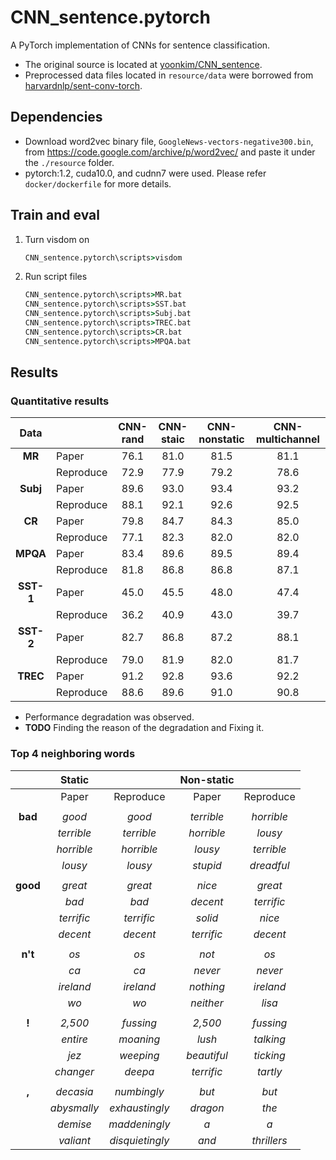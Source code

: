 # CNN_sentence.pytorch
A PyTorch implementation of CNNs for sentence classification.  
- The original source is located at [yoonkim/CNN_sentence](https://github.com/yoonkim/CNN_sentence).
- Preprocessed data files located in `resource/data` were borrowed from  [harvardnlp/sent-conv-torch](https://github.com/harvardnlp/sent-conv-torch).

## Dependencies

- Download word2vec binary file, `GoogleNews-vectors-negative300.bin`, from https://code.google.com/archive/p/word2vec/
  and paste it under the `./resource` folder.
- pytorch:1.2, cuda10.0, and cudnn7 were used. Please refer `docker/dockerfile` for more details.


## Train and eval
1. Turn visdom on
    ```cmd
    CNN_sentence.pytorch\scripts>visdom
    ```
2. Run script files
    ```cmd
    CNN_sentence.pytorch\scripts>MR.bat
    CNN_sentence.pytorch\scripts>SST.bat
    CNN_sentence.pytorch\scripts>Subj.bat
    CNN_sentence.pytorch\scripts>TREC.bat
    CNN_sentence.pytorch\scripts>CR.bat
    CNN_sentence.pytorch\scripts>MPQA.bat
    ```

## Results

### Quantitative results
|  Data   |     | CNN-rand | CNN-staic | CNN-nonstatic | CNN-multichannel |
| :-----: |-----| :------: | :-------: | :-----------: | :--------------: |
|**MR**   |Paper|     76.1 |      81.0 |          81.5 |             81.1 |
|     |Reproduce|     72.9 |      77.9 |          79.2 |             78.6 |
|**Subj** |Paper|     89.6 |      93.0 |          93.4 |             93.2 |
|     |Reproduce|     88.1 |      92.1 |          92.6 |             92.5 |
|**CR**   |Paper|     79.8 |      84.7 |          84.3 |             85.0 |
|     |Reproduce|     77.1 |      82.3 |          82.0 |             82.0 |
|**MPQA** |Paper|     83.4 |      89.6 |          89.5 |             89.4 |
|     |Reproduce|     81.8 |      86.8 |          86.8 |             87.1 |
|**SST-1**|Paper|     45.0 |      45.5 |          48.0 |             47.4 |
|     |Reproduce|     36.2 |      40.9 |          43.0 |             39.7 |
|**SST-2**|Paper|     82.7 |      86.8 |          87.2 |             88.1 |
|     |Reproduce|     79.0 |      81.9 |          82.0 |             81.7 |
|**TREC** |Paper|     91.2 |      92.8 |          93.6 |             92.2 |
|     |Reproduce|     88.6 |      89.6 |          91.0 |             90.8 |

* Performance degradation was observed.
* **TODO** Finding the reason of the degradation and Fixing it. 
  
### Top 4 neighboring words
|        | Static     |            | Non-static |            |
|:------:|:------:    |:---------: |:----------:|:---------: |
|        | Paper      | Reproduce  | Paper      | Reproduce  |
|        |            |            |            |            |
|**bad** | *good*     | *good*     | *terrible* | *horrible* |
|        | *terrible* | *terrible* | *horrible* | *lousy*    |
|        | *horrible* | *horrible* | *lousy*    | *terrible* |
|        | *lousy*    | *lousy*    | *stupid*   | *dreadful* |
|        |            |            |            |            |
|**good**| *great*    | *great*    | *nice*     | *great*    |
|        | *bad*      | *bad*      | *decent*   | *terrific* |
|        | *terrific* | *terrific* | *solid*    | *nice*     |
|        | *decent*   | *decent*   | *terrific* | *decent*   |
|        |            |            |            |            |
|**n't** | *os*       | *os*       | *not*      | *os*       |
|        | *ca*       | *ca*       | *never*    | *never*    |
|        | *ireland*  | *ireland*  | *nothing*  | *ireland*  |
|        | *wo*       | *wo*       | *neither*  | *lisa*     |
|        |            |            |            |            |
| **!**  | *2,500*    | *fussing*  | *2,500*    | *fussing*  |
|        | *entire*   | *moaning*  | *lush*     | *talking*  |
|        | *jez*      | *weeping*  | *beautiful*| *ticking*  |
|        | *changer*  | *deepa*    | *terrific* | *tartly*   |
|        |            |            |            |            |
| **,**  | *decasia*  |*numbingly*    | *but*   | *but*      |
|        | *abysmally*|*exhaustingly* | *dragon*| *the*      |
|        | *demise*   |*maddeningly*  | *a*     | *a*        |
|        | *valiant*  |*disquietingly*| *and*   | *thrillers*|